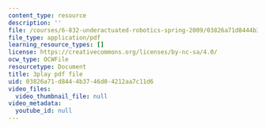 ```yaml
---
content_type: resource
description: ''
file: /courses/6-832-underactuated-robotics-spring-2009/03826a71d8444b3746d04212aa7c11d6_Bhbk4bWV1Uc.pdf
file_type: application/pdf
learning_resource_types: []
license: https://creativecommons.org/licenses/by-nc-sa/4.0/
ocw_type: OCWFile
resourcetype: Document
title: 3play pdf file
uid: 03826a71-d844-4b37-46d0-4212aa7c11d6
video_files:
  video_thumbnail_file: null
video_metadata:
  youtube_id: null
---
```

